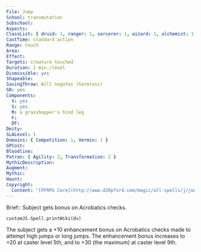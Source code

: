 ```yaml
---
File: Jump
School: transmutation
Subschool: 
Aspects: 
ClassList: { druid: 1, ranger: 1, sorcerer: 1, wizard: 1, alchemist: 1, summoner: 1, unchained summoner: 1, alchemist: 1, magus: 1, bloodrager: 1, psychic: 1 }
CastTime: standard action
Range: touch
Area: 
Effect: 
Targets: creature touched
Duration: 1 min./level
Dismissible: yes
Shapeable: 
SavingThrow: Will negates (harmless)
SR: yes
Components:
  V: yes
  S: yes
  M: a grasshopper's hind leg
  F: 
  DF: 
Deity: 
SLALevel: 1
Domains: { Competition: 1, Vermin: 1 }
GPCost: 
Bloodline: 
Patron: { Agility: 2, Transformation: 2 }
MythicDescription: 
Augment: 
Mythic: 
Haunt: 
Copyright:
  Content: "[PFRPG Core](http://www.d20pfsrd.com/magic/all-spells/j/jump)"
---
```

Brief:: Subject gets bonus on Acrobatics checks.

```dataviewjs
customJS.Spell.printWiki(dv)
```

The subject gets a +10 enhancement bonus on Acrobatics checks made to attempt high jumps or long jumps. The enhancement bonus increases to +20 at caster level 5th, and to +30 (the maximum) at caster level 9th.
